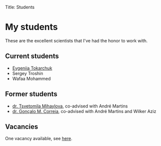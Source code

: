Title: Students

# My students

These are the excellent scientists that I've had the honor to work with.

## Current students
  - [Evgeniia Tokarchuk](https://evgeniia.tokarch.uk/)
  - Sergey Troshin
  - Wafaa Mohammed

## Former students
  - [dr. Tsvetomila Mihaylova](https://tsvm.github.io/), co-advised with André Martins
  - [dr. Gonçalo M. Correia](https://goncalomcorreia.github.io/), co-advised with André Martins and Wilker Aziz

## Vacancies

One vacancy available, see [here](jobs.html).

<!--I have **no openings** at the moment for any kind of research positions.
The UvA does not recruit PhD candidates on a regular basis, calls are published
only when positions are available.-->


